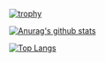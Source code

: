 [![trophy](https://github-profile-trophy.vercel.app/?username=ZhangYanglyu)](https://github.com/ZhangYanglyu/github-profile-trophy)

[![Anurag's github stats](https://github-readme-stats.vercel.app/api?username=ZhangYanglyu&show_icons=true)](https://github.com/ZhangYanglyu/github-readme-stats)

[![Top Langs](https://github-readme-stats.vercel.app/api/top-langs/?username=ZhangYanglyu&layout=compact)](https://github.com/ZhangYanglyu/github-readme-stats)
<!--
**ZhangYanglyu/ZhangYanglyu** is a ✨ _special_ ✨ repository because its `README.md` (this file) appears on your GitHub profile.

Here are some ideas to get you started:

- 🔭 I’m currently working on ...
- 🌱 I’m currently learning ...
- 👯 I’m looking to collaborate on ...
- 🤔 I’m looking for help with ...
- 💬 Ask me about ...
- 📫 How to reach me: ...
- 😄 Pronouns: ...
- ⚡ Fun fact: ...
-->

